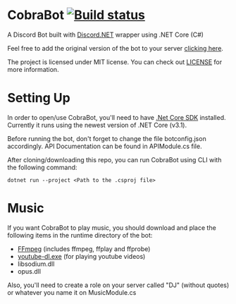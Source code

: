 # CobraBot [![Build status](https://ci.appveyor.com/api/projects/status/so5g0icditw2ngl0?svg=true)](https://ci.appveyor.com/project/Matcheryt/cobrabot)

A Discord Bot built with [Discord.NET](https://github.com/RogueException/Discord.Net) wrapper using .NET Core (C#)

Feel free to add the original version of the bot to your server [clicking here](https://discordapp.com/api/oauth2/authorize?client_id=389534436099883008&permissions=8&redirect_uri=https://discordapp.com/&scope=bot).

The project is licensed under MIT license. You can check out <a href="https://github.com/Matcheryt/CobraBot/blob/master/LICENSE">LICENSE</a> for more information.

# Setting Up
In order to open/use CobraBot, you'll need to have [.Net Core SDK](https://www.microsoft.com/net/download/windows) installed. Currently it runs using the newest version of .NET Core (v3.1).

Before running the bot, don't forget to change the file botconfig.json accordingly.
API Documentation can be found in APIModule.cs file.

After cloning/downloading this repo, you can run CobraBot using CLI with the following command:
```
dotnet run --project <Path to the .csproj file>
```

# Music
If you want CobraBot to play music, you should download and place the following items in the runtime directory of the bot:
* [FFmpeg] (includes ffmpeg, ffplay and ffprobe)
* [youtube-dl.exe] (for playing youtube videos)
* libsodium.dll
* opus.dll

Also, you'll need to create a role on your server called "DJ" (without quotes) or whatever you name it on MusicModule.cs

[FFmpeg]: <https://www.ffmpeg.org/>
[youtube-dl.exe]: <https://youtube-dl.org/>